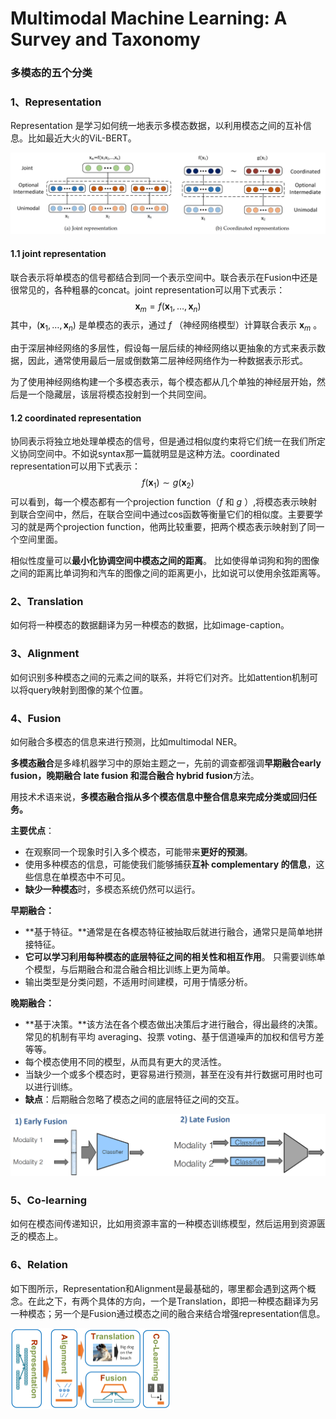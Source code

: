 # Multimodal Machine Learning: A Survey and Taxonomy

### 多模态的五个分类

### 1、Representation

Representation 是学习如何统一地表示多模态数据，以利用模态之间的互补信息。比如最近大火的ViL-BERT。

<img src="./pic/1_1.png" alt="1_1" style="zoom:50%;" />

#### 1.1 joint representation

联合表示将单模态的信号都结合到同一个表示空间中。联合表示在Fusion中还是很常见的，各种粗暴的concat。joint representation可以用下式表示：
$$
\mathbf{x}_{m}=f\left(\mathbf{x}_{1}, \ldots, \mathbf{x}_{n}\right)
$$
其中，$\left(\mathbf{x}_{1}, \ldots, \mathbf{x}_{n}\right)$ 是单模态的表示，通过 $f$ （神经网络模型）计算联合表示 $\mathbf{x}_{m}$ 。

由于深层神经网络的多层性，假设每一层后续的神经网络以更抽象的方式来表示数据，因此，通常使用最后一层或倒数第二层神经网络作为一种数据表示形式。

为了使用神经网络构建一个多模态表示，每个模态都从几个单独的神经层开始，然后是一个隐藏层，该层将模态投射到一个共同空间。

#### 1.2 coordinated representation

协同表示将独立地处理单模态的信号，但是通过相似度约束将它们统一在我们所定义协同空间中。不如说syntax那一篇就明显是这种方法。coordinated representation可以用下式表示：
$$
f\left(\mathbf{x}_{1}\right) \sim g\left(\mathbf{x}_{2}\right)
$$
可以看到，每一个模态都有一个projection function（$f$ 和 $g$ ）,将模态表示映射到联合空间中，然后，在联合空间中通过cos函数等衡量它们的相似度。主要要学习的就是两个projection function，他两比较重要，把两个模态表示映射到了同一个空间里面。

相似性度量可以**最小化协调空间中模态之间的距离**。 比如使得单词狗和狗的图像之间的距离比单词狗和汽车的图像之间的距离更小，比如说可以使用余弦距离等。

### 2、Translation

如何将一种模态的数据翻译为另一种模态的数据，比如image-caption。

### 3、Alignment

如何识别多种模态之间的元素之间的联系，并将它们对齐。比如attention机制可以将query映射到图像的某个位置。

### 4、Fusion

如何融合多模态的信息来进行预测，比如multimodal NER。

**多模态融合**是多峰机器学习中的原始主题之一，先前的调查都强调**早期融合early fusion，晚期融合 late fusion 和混合融合 hybrid fusion**方法。

用技术术语来说，**多模态融合指从多个模态信息中整合信息来完成分类或回归任务。**

**主要优点**：

- 在观察同一个现象时引入多个模态，可能带来**更好的预测**。
- 使用多种模态的信息，可能使我们能够捕获**互补 complementary 的信息**，这些信息在单模态中不可见。
- **缺少一种模态**时，多模态系统仍然可以运行。

**早期融合：**

- **基于特征。**通常是在各模态特征被抽取后就进行融合，通常只是简单地拼接特征。
- **它可以学习利用每种模态的底层特征之间的相关性和相互作用**。 只需要训练单个模型，与后期融合和混合融合相比训练上更为简单。
- 输出类型是分类问题，不适用时间建模，可用于情感分析。

**晚期融合：**

- **基于决策。**该方法在各个模态做出决策后才进行融合，得出最终的决策。常见的机制有平均 averaging、投票 voting、基于信道噪声的加权和信号方差等等。
- 每个模态使用不同的模型，从而具有更大的灵活性。
- 当缺少一个或多个模态时，更容易进行预测，甚至在没有并行数据可用时也可以进行训练。
- **缺点**：后期融合忽略了模态之间的底层特征之间的交互。

<img src="./pic/1_3.png" alt="1_3" style="zoom:50%;" />



### 5、Co-learning

如何在模态间传递知识，比如用资源丰富的一种模态训练模型，然后运用到资源匮乏的模态上。

### 6、Relation

如下图所示，Representation和Alignment是最基础的，哪里都会遇到这两个概念。在此之下，有两个具体的方向，一个是Translation，即把一种模态翻译为另一种模态；另一个是Fusion通过模态之间的融合来结合增强representation信息。

<img src="./pic/1_2.png" alt="1_2" style="zoom:25%;" />

